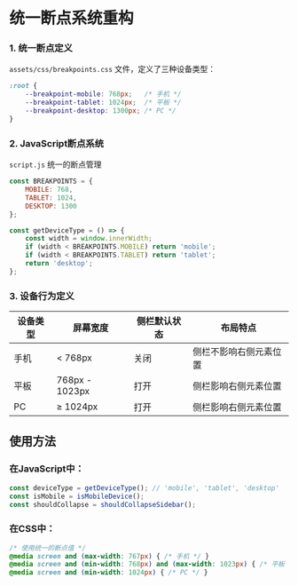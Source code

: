 # 统一断点系统重构


### 1. 统一断点定义
`assets/css/breakpoints.css` 文件，定义了三种设备类型：

```css
:root {
    --breakpoint-mobile: 768px;   /* 手机 */
    --breakpoint-tablet: 1024px;  /* 平板 */
    --breakpoint-desktop: 1300px; /* PC */
}
```

### 2. JavaScript断点系统
`script.js` 统一的断点管理

```javascript
const BREAKPOINTS = {
    MOBILE: 768,
    TABLET: 1024,
    DESKTOP: 1300
};

const getDeviceType = () => {
    const width = window.innerWidth;
    if (width < BREAKPOINTS.MOBILE) return 'mobile';
    if (width < BREAKPOINTS.TABLET) return 'tablet';
    return 'desktop';
};
```

### 3. 设备行为定义

| 设备类型 | 屏幕宽度 | 侧栏默认状态 | 布局特点 |
|---------|----------|-------------|----------|
| 手机 | < 768px | 关闭 | 侧栏不影响右侧元素位置 |
| 平板 | 768px - 1023px | 打开 | 侧栏影响右侧元素位置 |
| PC | ≥ 1024px | 打开 | 侧栏影响右侧元素位置 |


## 使用方法

### 在JavaScript中：
```javascript
const deviceType = getDeviceType(); // 'mobile', 'tablet', 'desktop'
const isMobile = isMobileDevice();
const shouldCollapse = shouldCollapseSidebar();
```

### 在CSS中：
```css
/* 使用统一的断点值 */
@media screen and (max-width: 767px) { /* 手机 */ }
@media screen and (min-width: 768px) and (max-width: 1023px) { /* 平板 */ }
@media screen and (min-width: 1024px) { /* PC */ }
```